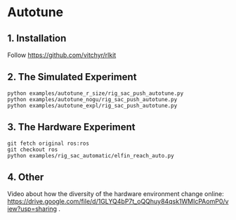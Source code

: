 # Autotune

## 1. Installation
Follow https://github.com/vitchyr/rlkit

## 2. The Simulated Experiment
```
python examples/autotune_r_size/rig_sac_push_autotune.py
python examples/autotune_nogu/rig_sac_push_autotune.py
python examples/autotune_expl/rig_sac_push_autotune.py
```

## 3. The Hardware Experiment
```
git fetch original ros:ros
git checkout ros
python examples/rig_sac_automatic/elfin_reach_auto.py
```

## 4. Other
Video about how the diversity of the hardware environment change online: https://drive.google.com/file/d/1GLYQ4bP7t_oQQhuy84qsk1WMIcPAomP0/view?usp=sharing
.
